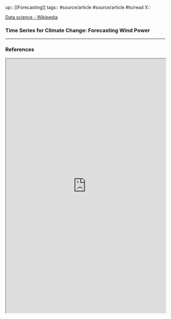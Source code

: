 up:: [[Forecasting]]
tags:: #source/article #source/article #to/read 
X:: 

[Data science - Wikipedia](https://en.wikipedia.org/wiki/Data_science)

### Time Series for Climate Change: Forecasting Wind Power



---
### References

<iframe width=100% height=800vh src="https://ws.bluemail.info/ws/TH6uw09vyB"></iframe>
